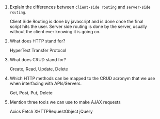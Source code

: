 1.  Explain the differences between `client-side routing` and `server-side routing`.

    Client Side Routing is done by javascript and is done once the final script hits the user. Server side routing is done by the server, usually without the client ever knowing it is going on.

1.  What does HTTP stand for?

    HyperText Transfer Protocol

1.  What does CRUD stand for?
    
    Create, Read, Update, Delete
    
1.  Which HTTP methods can be mapped to the CRUD acronym that we use when interfacing with APIs/Servers.

    Get, Post, Put, Delete

1.  Mention three tools we can use to make AJAX requests

    Axios
    Fetch
    XHTTPRequestObject
    jQuery